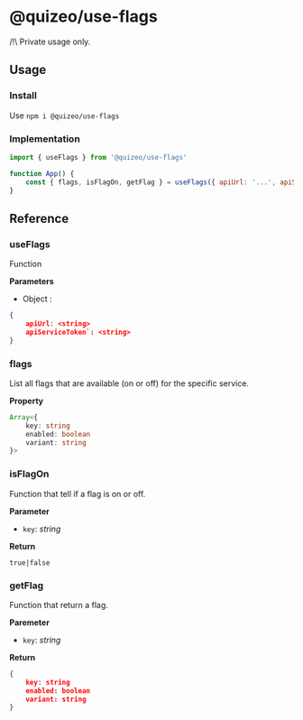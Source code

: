 # @quizeo/use-flags

/!\ Private usage only.

## Usage

### Install

Use `npm i @quizeo/use-flags`

### Implementation

```javascript
import { useFlags } from '@quizeo/use-flags'

function App() {
    const { flags, isFlagOn, getFlag } = useFlags({ apiUrl: '...', apiServiceToken: '...' })
}
```

## Reference

### useFlags

Function

**Parameters**

* Object :
```json
{
    apiUrl: <string>
    apiServiceToken`: <string>
}
```

### flags

List all flags that are available (on or off) for the specific service.

**Property**

```ts
Array<{
    key: string
    enabled: boolean
    variant: string
}>
```

### isFlagOn

Function that tell if a flag is on or off.

**Parameter**

- `key`: *string*

**Return**

`true|false`


### getFlag

Function that return a flag.

**Paremeter**

- `key`: *string*

**Return**

```json
{
    key: string
    enabled: boolean
    variant: string
}
```